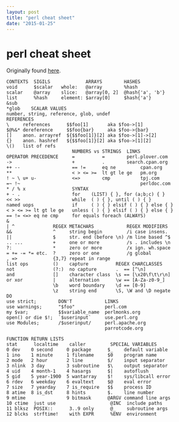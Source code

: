 ```yaml
---
layout: post
title: "perl cheat sheet"
date: "2015-01-25"
---
```


# perl cheat sheet

Originally found [here](http://juerd.nl/site.plp/perlcheat).

    CONTEXTS  SIGILS             ARRAYS        HASHES
    void      $scalar   whole:   @array        %hash
    scalar    @array    slice:   @array[0, 2]  @hash{'a', 'b'}
    list      %hash     element: $array[0]     $hash{'a'}
    &sub
    *glob    SCALAR VALUES
    number, string, reference, glob, undef
    REFERENCES
    \     references      $$foo[1]       aka $foo->[1]
    $@%&* dereference     $$foo{bar}     aka $foo->{bar}
    []    anon. arrayref  ${$$foo[1]}[2] aka $foo->[1]->[2]
    {}    anon. hashref   ${$$foo[1]}[2] aka $foo->[1][2]
    \()   list of refs
                            NUMBERS vs STRINGS  LINKS
    OPERATOR PRECEDENCE     =          =        perl.plover.com
    ->                      +          .        search.cpan.org
    ++ --                   == !=      eq ne         cpan.org
    **                      < > <= >=  lt gt le ge   pm.org
    ! ~ \ u+ u-             <=>        cmp           tpj.com
    =~ !~                                            perldoc.com
    * / % x                 SYNTAX
    + - .                   for    (LIST) { }, for (a;b;c) { }
    << >>                   while  ( ) { }, until ( ) { }
    named uops              if     ( ) { } elsif ( ) { } else { }
    < > <= >= lt gt le ge   unless ( ) { } elsif ( ) { } else { }
    == != <=> eq ne cmp     for equals foreach (ALWAYS)
    &
    | ^              REGEX METACHARS            REGEX MODIFIERS
    &&               ^     string begin         /i case insens.
    ||               $     str. end (before \n) /m line based ^$
    .. ...           +     one or more          /s . includes \n
    ?:               *     zero or more         /x ign. wh.space
    = += -= *= etc.  ?     zero or one          /g global
    , =>             {3,7} repeat in range
    list ops         ()    capture          REGEX CHARCLASSES
    not              (?:)  no capture       .  == [^\n]
    and              []    character class  \s == [\x20\f\t\r\n]
    or xor           |     alternation      \w == [A-Za-z0-9_]
                     \b    word boundary    \d == [0-9]
                     \z    string end       \S, \W and \D negate
    DO
    use strict;        DON'T            LINKS
    use warnings;      "$foo"           perl.com
    my $var;           $$variable_name  perlmonks.org  
    open() or die $!;  `$userinput`     use.perl.org
    use Modules;       /$userinput/     perl.apache.org
                                        parrotcode.org

    FUNCTION RETURN LISTS
    stat      localtime    caller         SPECIAL VARIABLES
    0 dev    0 second     0 package      $_    default variable
    1 ino    1 minute     1 filename     $0    program name
    2 mode   2 hour       2 line         $/    input separator
    3 nlink  3 day        3 subroutine   $\    output separator
    4 uid    4 month-1    4 hasargs      $|    autoflush
    5 gid    5 year-1900  5 wantarray    $!    sys/libcall error
    6 rdev   6 weekday    6 evaltext     $@    eval error
    7 size   7 yearday    7 is_require   $$    process ID
    8 atime  8 is_dst     8 hints        $.    line number
    9 mtime               9 bitmask      @ARGV command line args
    10 ctime  just use                    @INC  include paths
    11 blksz  POSIX::      3..9 only      @_    subroutine args
    12 blcks  strftime!    with EXPR      %ENV  environment
